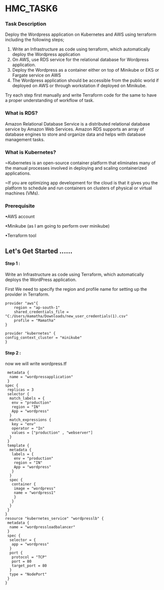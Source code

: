 # HMC_TASK6
### Task Description
Deploy the Wordpress application on Kubernetes and AWS using terraform including the following steps;

1.  Write an Infrastructure as code using terraform, which automatically deploy the Wordpress application
2.  On AWS, use RDS service for the relational database for Wordpress application.
3. Deploy the Wordpress as a container either on top of Minikube or EKS or Fargate service on AWS
4. The Wordpress application should be accessible from the public world if deployed on AWS or through workstation if deployed on Minikube.

Try each step first manually and write Terraform code for the same to have a proper understanding of workflow of task.
### What is RDS?

Amazon Relational Database Service is a distributed relational database service by Amazon Web Services. Amazon RDS supports an array of database engines to store and organize data and helps with database management tasks.

### What is Kubernetes?

~Kubernetes is an open-source container platform that eliminates many of the manual processes involved in deploying and scaling containerized applications.

~If you are optimizing app development for the cloud is that it gives you the platform to schedule and run containers on clusters of physical or virtual machines (VMs).

### Prerequisite
•AWS account

•Minikube (as I am going to perform over minikube)

•Terraform tool
## Let's Get Started ......
#### Step 1 : 
Write an Infrastructure as code using Terraform, which automatically deploys the WordPress application.

First We need to specify the region and profile name for setting up the provider in Terraform.

    provider "aws"{
        region = "ap-south-1"
        shared_credentials_file = "C:/Users/mamatha/Downloads/new_user_credentials(1).csv"
        profile = "Mamatha"
    }

    provider "kubernetes" {
    config_context_cluster = "minikube"
    }

#### Step 2 :
now we will write wordpress.tf

```resource "kubernetes_deployment" "involve" {
 metadata {
  name = "wordpressapplication"
 }
spec {
 replicas = 3
 selector {
  match_labels = {
   env = "production"
   region = "IN"
   App = "wordpress"
  }
  match_expressions {
   key = "env"
   operator = "In"
   values = ["production" , "webserver"]
  }
 }
 template {
  metadata {
   labels = {
    env = "production"
    region = "IN"
    App = "wordpress"
   }
  }
  spec {
   container {
    image = "wordpress"
    name = "wordpress1" 
    }
   }
  }
 }
}
resource "kubernetes_service" "wordpresslb" {
 metadata {
  name = "wordpressloadbalancer"
 }
 spec {
  selector = {
   app = "wordpress"
  }
  port {
   protocol = "TCP"
   port = 80
   target_port = 80
  }
  type = "NodePort"
 }
}
```
